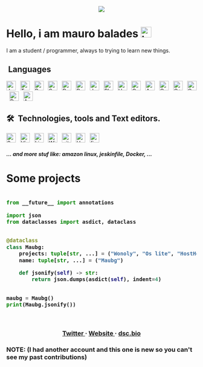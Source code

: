 

<p align="center">
	<img src="https://raw.githubusercontent.com/mauro-balades/mauro-balades/master/logo.svg" />
</p>

# Hello, i am mauro balades <img src="https://user-images.githubusercontent.com/1303154/88677602-1635ba80-d120-11ea-84d8-d263ba5fc3c0.gif" width="28px" alt="hi">

I am a student / programmer, always to trying to learn new things.


##   Languages

<p display="flex">
	<img src="https://img.shields.io/badge/JavaScript-282C34?logo=javascript&logoColor=F7DF1E" alt="JavaScript logo" title="JavaScript" height="25" />
	&nbsp; <img src="https://img.shields.io/badge/TpyeScript-282C34?logo=typescript&logoColor=blue" alt="TypeScript logo" title="TypeScript" height="25" />
	&nbsp; <img src="https://img.shields.io/badge/React (native)-282C34?logo=react" alt="React logo" title="React / React native" height="25" />
	&nbsp; <img src="https://img.shields.io/badge/Scss-282C34?logo=sass" alt="Sass logo" title="Sass" height="25" />
	&nbsp; <img src="https://img.shields.io/badge/Python-282C34?logo=python" alt="Python logo" title="Python" height="25" />
	&nbsp;
	<img src="https://img.shields.io/badge/Ruby-282C34?logo=ruby&logoColor=red" alt="Ruby logo" title="Ruby" height="25" />
	&nbsp;
	<img src="https://img.shields.io/badge/Java-282C34?logo=java&logoColor=red" alt="Java logo" title="Java" height="25" />
	&nbsp;
	<img src="https://img.shields.io/badge/Php-282C34?logo=php" alt="Php logo" title="Php" height="25" />
	&nbsp;
	<img src="https://img.shields.io/badge/Haskell-282C34?logo=haskell" alt="Haskell logo" title="Haskell" height="25" />
	&nbsp;
	<img src="https://img.shields.io/badge/Go-282C34?logo=go" alt="Go logo" title="Go" height="25" />
	&nbsp;
	<img src="https://img.shields.io/badge/Assembly-282C34?logo=nasm" alt="Assembly logo" title="Assembly" height="25" />
	&nbsp;
	<img src="https://img.shields.io/badge/Language-282C34?logo=c" alt="C logo" title="C" height="25" />
	&nbsp;
	<img src="https://img.shields.io/badge/C++ Language-282C34?logo=cplusplus&logoColor=pink" alt="C++ logo" title="C++ language" height="25" />
	&nbsp;
	<img src="https://img.shields.io/badge/C Sharp Language-282C34?logo=csharp&logoColor=success" alt="Csharp logo" title="Csharp" height="25" />
	&nbsp;
	<img src="https://img.shields.io/badge/Databases (SQL)-282C34?logo=sqlite" alt="Databases logo" title="Databases (Can't get SQL logo)" height="25" />
	&nbsp;
	<img src="https://img.shields.io/badge/Android (3)-282C34?logo=android" alt="Android logo" title="Dart / flutter" height="25" />
	&nbsp;
</p>
	
## 🛠  Technologies, tools and Text editors.

<p display="flex">
	<img src="https://img.shields.io/badge/Sublime text-282C34?logo=sublimetext" alt="Sublime text logo" title="Sublime text" height="25" />
	&nbsp; <img src="https://img.shields.io/badge/VS Code-282C34?logo=visualstudiocode&logoColor=blue" alt="Visual Studio Code logo" title="Visual Studio Code" height="25" />
	&nbsp; <img src="https://img.shields.io/badge/Linux-282C34?logo=linux" alt="Linux logo" title="Linux" height="25" />
	&nbsp; <img src="https://img.shields.io/badge/Windows-282C34?logo=windows&logoColor=blue" alt="Windows logo" title="Windows" height="25" />
	&nbsp; <img src="https://img.shields.io/badge/Git-282C34?logo=git" alt="git logo" title="Git" height="25" />
	&nbsp; <img src="https://img.shields.io/badge/Unity-282C34?logo=unity" alt="Unity logo" title="Unity" height="25" />
	&nbsp; <img src="https://img.shields.io/badge/figma / adoble xd / sketch-282C34?logo=figma" alt="figma / adoble xd / sketch logos" title="figma / adoble xd / sketch" height="25" />
	&nbsp;
</p>
	
##### ... and more stuf like: amazon linux, jeskinfile, Docker, ...
    
    
    
# Some projects

<h3>
	
```python

from __future__ import annotations

import json
from dataclasses import asdict, dataclass


@dataclass
class Maubg:
    projects: tuple[str, ...] = ("Wonoly", "Os lite", "HostHome", "Learner", "...")
    name: tuple[str, ...] = ("Maubg")

    def jsonify(self) -> str:
        return json.dumps(asdict(self), indent=4)


maubg = Maubg()
print(Maubg.jsonify())

```
	
</h3>

<br />

<h3 align="center">
	<a href="https://twitter.com/Maubg7" target="_blank">
    	Twitter
    </a>
     · 
	<a href="https://maucode.com" target="_blank">
    	Website
    </a>
     · 
	<a href="https://discord.bio/p/maubg" target="_blank">
    	dsc.bio
    </a>
<h3>

**NOTE:** (I had another account and this one is new so you can't see my past contributions)